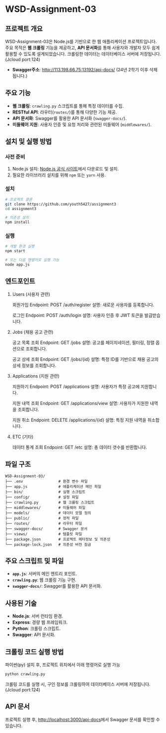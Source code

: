# WSD-Assignment-03

## 프로젝트 개요

WSD-Assignment-03은 Node.js를 기반으로 한 웹 애플리케이션 프로젝트입니다. 주요 목적은 **웹 크롤링** 기능을 제공하고, **API 문서화**를 통해 사용자와 개발자 모두 쉽게 활용할 수 있도록 설계되었습니다.
크롤링한 데이터는 데이터베이스 서버에 저장됩니다. (Jcloud port:124)

- **Swagger주소**: http://113.198.66.75:13192/api-docs/ (24년 2학기 이후 삭제됩니다.)

## 주요 기능

- **웹 크롤링**: `crawling.py` 스크립트를 통해 특정 데이터를 수집.
- **RESTful API**: 라우터(`routes/`)를 통해 다양한 기능 제공.
- **API 문서화**: Swagger를 활용한 API 문서화 (`swagger-docs/`).
- **미들웨어 지원**: 사용자 인증 및 요청 처리와 관련된 미들웨어 (`middlewares/`).

## 설치 및 실행 방법

### 사전 준비

1. Node.js 설치: [Node.js 공식 사이트](https://nodejs.org)에서 다운로드 및 설치.
2. 필요한 라이브러리 설치를 위해 `npm` 또는 `yarn` 사용.

### 설치

```bash
# 프로젝트 클론
git clone https://github.com/youth5427/assignment3
cd assignment3

# 의존성 설치
npm install
```

### 실행

```bash
# 개발 환경 실행
npm start

# 또는 다음 명령어로 실행 가능
node app.js
```

## 엔드포인트

1. Users (사용자 관련)

   회원가입
   Endpoint: POST /auth/register
   설명: 새로운 사용자를 등록합니다.

   로그인
   Endpoint: POST /auth/login
   설명: 사용자 인증 후 JWT 토큰을 발급받습니다.

2. Jobs (채용 공고 관련)

   공고 목록 조회
   Endpoint: GET /jobs
   설명: 공고를 페이지네이션, 필터링, 정렬 옵션으로 조회합니다.

   공고 상세 조회
   Endpoint: GET /jobs/{id}
   설명: 특정 ID를 기반으로 채용 공고의 상세 정보를 조회합니다.

3. Applications (지원 관련)

   지원하기
   Endpoint: POST /applications
   설명: 사용자가 특정 공고에 지원합니다.

   지원 내역 조회
   Endpoint: GET /applications/view
   설명: 사용자가 지원한 내역을 조회합니다.

   지원 취소
   Endpoint: DELETE /applications/{id}
   설명: 특정 지원 내역을 취소합니다.

4. ETC (기타)

   데이터 통계 조회
   Endpoint: GET /etc
   설명: 총 데이터 갯수를 반환합니다.

## 파일 구조

```
WSD-Assignment-03/
├── .env                # 환경 변수 파일
├── app.js              # 애플리케이션 메인 파일
├── bin/                # 실행 스크립트
├── config/             # 설정 파일
├── crawling.py         # 웹 크롤링 스크립트
├── middlewares/        # 미들웨어 파일
├── models/             # 데이터 모델 정의
├── public/             # 정적 파일
├── routes/             # 라우터 파일
├── swagger-docs/       # Swagger 문서
├── views/              # 템플릿 파일
├── package.json        # 프로젝트 메타정보 및 의존성
└── package-lock.json   # 의존성 버전 잠금
```

## 주요 스크립트 및 파일

- **`app.js`**: 서버의 메인 엔트리 포인트.
- **`crawling.py`**: 웹 크롤링 기능 구현.
- **`swagger-docs/`**: Swagger를 활용한 API 문서화.

## 사용된 기술

- **Node.js**: 서버 런타임 환경.
- **Express**: 경량 웹 프레임워크.
- **Python**: 크롤링 스크립트.
- **Swagger**: API 문서화.

## 크롤링 코드 실행 방법

파이썬(py) 설치 후, 프로젝트 위치에서 아래 명령어로 실행 가능

```bash
python crawling.py
```

크롤링 코드를 실행 시, 구인 정보를 크롤링하여 데이터베이스 서버에 저장됩니다. (Jcloud port:124)

## API 문서

프로젝트 실행 후, [http://localhost:3000/api-docs](http://localhost:3000/api-docs)에서 Swagger 문서를 확인할 수 있습니다.
